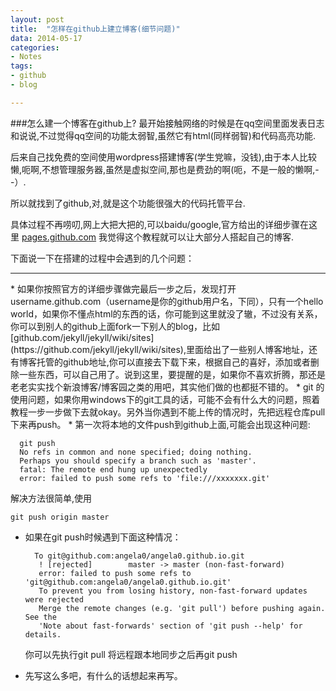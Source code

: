 ```yaml
---
layout: post
title:  "怎样在github上建立博客(细节问题)"
data: 2014-05-17 
categories:
- Notes
tags:
- github
- blog

---
```


###怎么建一个博客在github上?
最开始接触网络的时候是在qq空间里面发表日志和说说,不过觉得qq空间的功能太弱智,虽然它有html(同样弱智)和代码高亮功能.

后来自己找免费的空间使用wordpress搭建博客(学生党嘛，没钱),由于本人比较懒,呃啊,不想管理服务器,虽然是虚拟空间,那也是费劲的啊(呃，不是一般的懒啊,--）.

所以就找到了github,对,就是这个功能很强大的代码托管平台.

具体过程不再唠叨,网上大把大把的,可以baidu/google,官方给出的详细步骤在这里 [pages.github.com](http://pages.github.com)
我觉得这个教程就可以让大部分人搭起自己的博客.

下面说一下在搭建的过程中会遇到的几个问题：
<hr/>
* 如果你按照官方的详细步骤做完最后一步之后，发现打开username.github.com（username是你的github用户名，下同），只有一个hello world，如果你不懂点html的东西的话，你可能到这里就没了辙，不过没有关系，你可以到别人的github上面fork一下别人的blog，比如[github.com/jekyll/jekyll/wiki/sites](https://github.com/jekyll/jekyll/wiki/sites),里面给出了一些别人博客地址，还有博客托管的github地址,你可以直接去下载下来，根据自己的喜好，添加或者删除一些东西，可以自己用了。说到这里，要提醒的是，如果你不喜欢折腾，那还是老老实实找个新浪博客/博客园之类的用吧，其实他们做的也都挺不错的。
* git 的使用问题，如果你用windows下的git工具的话，可能不会有什么大的问题，照着教程一步一步做下去就okay。另外当你遇到不能上传的情况时，先把远程仓库pull下来再push。
* 第一次将本地的文件push到github上面,可能会出现这种问题:

      git push
      No refs in common and none specified; doing nothing.
	  Perhaps you should specify a branch such as 'master'.
	  fatal: The remote end hung up unexpectedly
	  error: failed to push some refs to 'file:///xxxxxxx.git'
	
解决方法很简单,使用

	git push origin master

* 如果在git push时候遇到下面这种情况：

		To git@github.com:angela0/angela0.github.io.git
		 ! [rejected]        master -> master (non-fast-forward)
		 error: failed to push some refs to 'git@github.com:angela0/angela0.github.io.git'
		 To prevent you from losing history, non-fast-forward updates were rejected
		 Merge the remote changes (e.g. 'git pull') before pushing again.  See the
		 'Note about fast-forwards' section of 'git push --help' for details.
	你可以先执行git pull 将远程跟本地同步之后再git push
	
* 先写这么多吧，有什么的话想起来再写。
